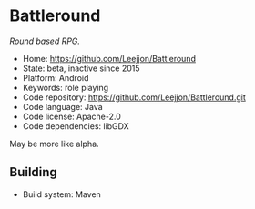 # Battleround

_Round based RPG._

- Home: https://github.com/Leejjon/Battleround
- State: beta, inactive since 2015
- Platform: Android
- Keywords: role playing
- Code repository: https://github.com/Leejjon/Battleround.git
- Code language: Java
- Code license: Apache-2.0
- Code dependencies: libGDX

May be more like alpha.

## Building

- Build system: Maven
